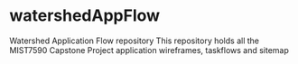 # watershedAppFlow
Watershed Application Flow repository
This repository holds all the MIST7590 Capstone Project application wireframes, taskflows and sitemap
